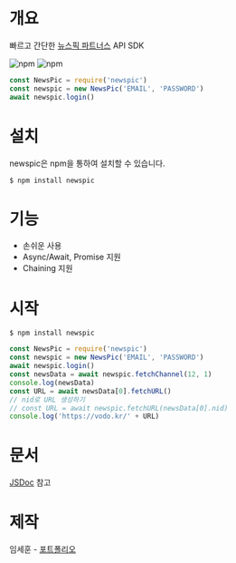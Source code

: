 # 개요
빠르고 간단한 [뉴스픽 파트너스](https://partners.newspic.kr) API SDK

![npm](https://img.shields.io/npm/v/newspic)
![npm](https://img.shields.io/npm/dw/newspic)
```js
const NewsPic = require('newspic')
const newspic = new NewsPic('EMAIL', 'PASSWORD')
await newspic.login()
```

# 설치
newspic은 npm을 통하여 설치할 수 있습니다.

`$ npm install newspic`

# 기능
* 손쉬운 사용
* Async/Await, Promise 지원
* Chaining 지원

# 시작

`$ npm install newspic`
```js
const NewsPic = require('newspic')
const newspic = new NewsPic('EMAIL', 'PASSWORD')
await newspic.login()
const newsData = await newspic.fetchChannel(12, 1)
console.log(newsData)
const URL = await newsData[0].fetchURL()
// nid로 URL 생성하기
// const URL = await newspic.fetchURL(newsData[0].nid)
console.log('https://vodo.kr/' + URL)
```

# 문서
[JSDoc](https://sh9351.github.io/newspic) 참고

# 제작
임세훈 - [포트폴리오](https://sh9351.github.io)